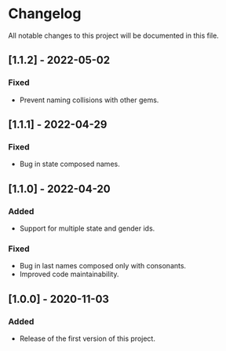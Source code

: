 # Changelog
All notable changes to this project will be documented in this file.

## [1.1.2] - 2022-05-02
### Fixed
  - Prevent naming collisions with other gems.

## [1.1.1] - 2022-04-29
### Fixed
  - Bug in state composed names.

## [1.1.0] - 2022-04-20
### Added
  - Support for multiple state and gender ids.

### Fixed
  - Bug in last names composed only with consonants.
  - Improved code maintainability.

## [1.0.0] - 2020-11-03

### Added
- Release of the first version of this project.
